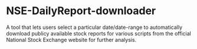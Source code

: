 # NSE-DailyReport-downloader

A tool that lets users select a particular date/date-range to automatically download publicy available stock reports for various scripts from the official National Stock Exchange website for further analysis.
